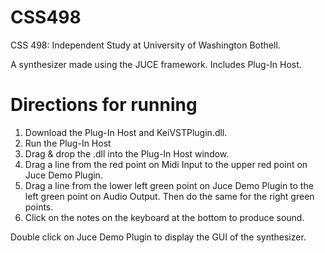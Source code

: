 # CSS498
CSS 498: Independent Study at University of Washington Bothell. 

A synthesizer made using the JUCE framework. Includes Plug-In Host.

# Directions for running

1. Download the Plug-In Host and KeiVSTPlugin.dll.
2. Run the Plug-In Host
3. Drag & drop the .dll into the Plug-In Host window.
4. Drag a line from the red point on Midi Input to the upper red point on Juce Demo Plugin.
5. Drag a line from the lower left green point on Juce Demo Plugin to the left green point on Audio Output. Then do the same for the right green points.
6. Click on the notes on the keyboard at the bottom to produce sound.

Double click on Juce Demo Plugin to display the GUI of the synthesizer.

